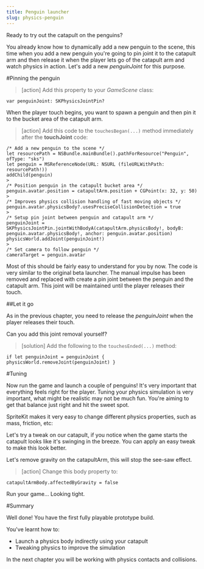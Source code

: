 ```yaml
---
title: Penguin launcher
slug: physics-penguin
---
```


Ready to try out the catapult on the penguins?

You already know how to dynamically add a new penguin to the scene, this time when you add a new penguin you're going to pin joint it to the catapult arm and then release it when the player lets go of the catapult arm and watch physics in action.  Let's add a new *penguinJoint* for this purpose.

#Pinning the penguin

> [action]
> Add this property to your *GameScene* class:
>
```
var penguinJoint: SKPhysicsJointPin?
```
>

When the player touch begins, you want to spawn a penguin and then pin it to the bucket area of the catapult arm.

> [action]
> Add this code to the `touchesBegan(...)` method immediately after the **touchJoint** code:
>
```
/* Add a new penguin to the scene */
let resourcePath = NSBundle.mainBundle().pathForResource("Penguin", ofType: "sks")
let penguin = MSReferenceNode(URL: NSURL (fileURLWithPath: resourcePath!))
addChild(penguin)
>
/* Position penguin in the catapult bucket area */
penguin.avatar.position = catapultArm.position + CGPoint(x: 32, y: 50)
>
/* Improves physics collision handling of fast moving objects */
penguin.avatar.physicsBody?.usesPreciseCollisionDetection = true
>
/* Setup pin joint between penguin and catapult arm */
penguinJoint = SKPhysicsJointPin.jointWithBodyA(catapultArm.physicsBody!, bodyB: penguin.avatar.physicsBody!, anchor: penguin.avatar.position)
physicsWorld.addJoint(penguinJoint!)
>
/* Set camera to follow penguin */
cameraTarget = penguin.avatar
```
>

Most of this should be fairly easy to understand for you by now.  The code is very similar to the original beta launcher.  The manual impulse has been removed and replaced with create a pin joint between the penguin and the catapult arm.  This joint will be maintained until the player releases their touch.

##Let it go

As in the previous chapter, you need to release the *penguinJoint* when the player releases their touch.

Can you add this joint removal yourself?

> [solution]
> Add the following to the `touchesEnded(...)` method:
>
```
if let penguinJoint = penguinJoint { physicsWorld.removeJoint(penguinJoint) }
```
>

#Tuning

Now run the game and launch a couple of penguins! It's very important that everything feels right for the player.
Tuning your physics simulation is very important, what might be realistic may not be much fun.  You're aiming to get that balance just right and hit the sweet spot.

SpriteKit makes it very easy to change different physics properties, such as mass, friction, etc:

Let's try a tweak on our catapult, if you notice when the game starts the catapult looks like it's swinging in the breeze.  You can apply an easy tweak to make this look better.  

Let's remove gravity on the catapultArm, this will stop the see-saw effect.

> [action]
> Change this body property to:
```
catapultArmBody.affectedByGravity = false
```
>

Run your game... Looking tight.

#Summary

Well done! You have the first fully playable prototype build.

You've learnt how to:

- Launch a physics body indirectly using your catapult
- Tweaking physics to improve the simulation

In the next chapter you will be working with physics contacts and collisions.
